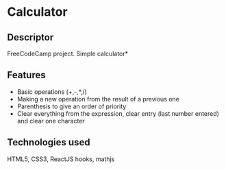 # Calculator

## Descriptor

FreeCodeCamp project. Simple calculator*

## Features

- Basic operations (+,-,*,/)
- Making a new operation from the result of a previous one
- Parenthesis to give an order of priority
- Clear everything from the expression, clear entry (last number entered) and clear one character

## Technologies used

HTML5, CSS3, ReactJS hooks, mathjs

